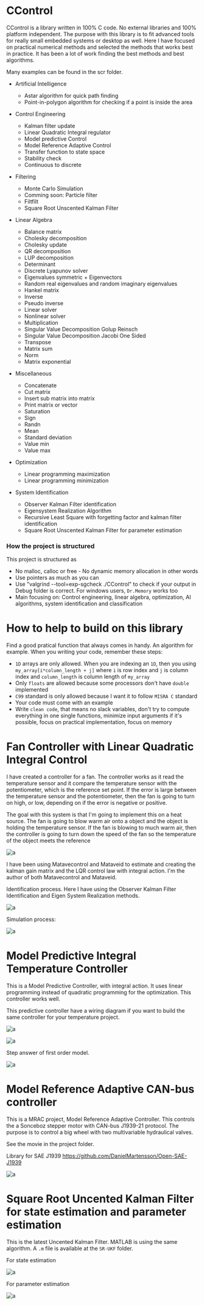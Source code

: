 # CControl

CControl is a library written in 100% C code. No external libraries and 100% platform independent.
The purpose with this library is to fit advanced tools for really small embedded systems or desktop as well.
Here I have focused on practical numerical methods and selected the methods that works best in practice. It has
been a lot of work finding the best methods and best algorithms.

Many examples can be found in the scr folder.

- Artificial Intelligence
  - Astar algorithm for quick path finding
  - Point-in-polygon algorithm for checking if a point is inside the area
  
- Control Engineering
  - Kalman filter update
  - Linear Quadratic Integral regulator
  - Model predictive Control
  - Model Reference Adaptive Control
  - Transfer function to state space
  - Stability check
  - Continuous to discrete

- Filtering
  - Monte Carlo Simulation
  - Comming soon: Particle filter
  - Filtfilt 
  - Square Root Unscented Kalman Filter
  
- Linear Algebra
  - Balance matrix
  - Cholesky decomposition
  - Cholesky update
  - QR decomposition
  - LUP decomposition
  - Determinant
  - Discrete Lyapunov solver
  - Eigenvalues symmetric + Eigenvectors
  - Random real eigenvalues and random imaginary eigenvalues
  - Hankel matrix
  - Inverse
  - Pseudo inverse
  - Linear solver
  - Nonlinear solver
  - Multiplication
  - Singular Value Decomposition Golup Reinsch
  - Singular Value Decomposition Jacobi One Sided
  - Transpose
  - Matrix sum
  - Norm
  - Matrix exponential

- Miscellaneous
  - Concatenate
  - Cut matrix
  - Insert sub matrix into matrix
  - Print matrix or vector
  - Saturation
  - Sign
  - Randn
  - Mean
  - Standard deviation
  - Value min
  - Value max
  
- Optimization
  - Linear programming maximization
  - Linear programming minimization

- System Identification
  - Observer Kalman Filter identification
  - Eigensystem Realization Algorithm
  - Recursive Least Square with forgetting factor and kalman filter identification
  - Square Root Unscented Kalman Filter for parameter estimation

### How the project is structured

This project is structured as

 - No malloc, calloc or free - No dynamic memory allocation in other words
 - Use pointers as much as you can
 - Use "valgrind --tool=exp-sgcheck ./CControl" to check if your output in Debug folder is correct. For windows users, `Dr.Memory` works too
 - Main focusing on: Control engineering, linear algebra, optimization, AI algorithms, system identification and classification

# How to help to build on this library

Find a good pratical function that always comes in handy. An algorithm for example. When you writing your code, remember these steps:

 - `1D` arrays are only allowed. When you are indexing an `1D`, then you using `my_array[i*column_length + j]` where `i` is row index and `j` is column index and `column_length` is column length of `my_array`
 - Only `floats` are allowed because some processors don't have `double` implemented
 - `C99` standard is only allowed because I want it to follow `MISRA C` standard
 - Your code must come with an example
 - Write `clean code`, that means no slack variables, don't try to compute everything in one single functions, minimize input arguments if it's possible, focus on practical implementation, focus on memory

# Fan Controller with Linear Quadratic Integral Control

I have created a controller for a fan. The controller works as it read the temperature sensor and it compare the temperature sensor with the potentiometer, which is the reference set point. If the error is large between the temperature sensor and the potentiometer, then the fan is going to turn on high, or low, depending on if the error is negative or positive. 

The goal with this system is that I'm going to implement this on a heat source. The fan is going to blow warm air onto a object and the object is holding the temperature sensor. If the fan is blowing to much warm air, then the controller is going to turn down the speed of the fan so the temperature of the object meets the reference

![a](https://raw.githubusercontent.com/DanielMartensson/CControl/master/Projects/Fan%20Controller/System.jpg)

I have been using Matavecontrol and Mataveid to estimate and creating the kalman gain matrix and the LQR control law with integral action. I'm the author of both Matavecontrol and Mataveid.

Identification process. Here I have using the Observer Kalman Filter Identification and Eigen System Realization methods.

![a](https://raw.githubusercontent.com/DanielMartensson/CControl/master/Projects/Fan%20Controller/Identification%20and%20simulation/Identification.png)

Simulation process:

![a](https://raw.githubusercontent.com/DanielMartensson/CControl/master/Projects/Fan%20Controller/Identification%20and%20simulation/Simulation.png)


# Model Predictive Integral Temperature Controller

This is a Model Predictive Controller, with integral action. It uses linear programming instead of quadratic programming for the optimization. This controller works well.

This predictive controller have a wiring diagram if you want to build the same controller for your temperature project.

![a](https://raw.githubusercontent.com/DanielMartensson/CControl/master/Projects/Temperature%20Controller/IMPC.jpg)

![a](https://raw.githubusercontent.com/DanielMartensson/CControl/master/Projects/Temperature%20Controller/IMPC2.jpg)

Step answer of first order model.

![a](https://raw.githubusercontent.com/DanielMartensson/CControl/master/Projects/Temperature%20Controller/Step%20answer%20-%20First%20order.png)

# Model Reference Adaptive CAN-bus controller

This is a MRAC project, Model Reference Adaptive Controller. This controls the a Sonceboz stepper motor with CAN-bus J1939-21 protocol. The purpose is to control a big wheel with two multivariable hydraulical valves.

See the movie in the project folder. 

Library for SAE J1939 https://github.com/DanielMartensson/Open-SAE-J1939

![a](https://raw.githubusercontent.com/DanielMartensson/CControl/master/Projects/Stepper%20Motor%20Controller/Picture%20CAN-bus.jpg)


# Square Root Uncented Kalman Filter for state estimation and parameter estimation

This is the latest Uncented Kalman Filter. MATLAB is using the same algorithm. A `.m` file is available at the `SR-UKF` folder.

For state estimation

![a](https://raw.githubusercontent.com/DanielMartensson/CControl/master/Projects/SR-UKF/sr-ukf-state-estimation.png)

For parameter estimation

![a](https://raw.githubusercontent.com/DanielMartensson/CControl/master/Projects/SR-UKF/sr-ukf-parameter-estimation.png)
